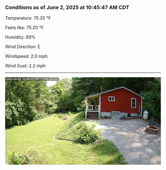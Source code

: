 ### Conditions as of June 2, 2025 at 10:45:47 AM CDT 

Temperature: 75.20 &deg;F

Feels like: 75.20 &deg;F

Humidity: 69%

Wind Direction: E

Windspeed: 2.0 mph

Wind Gust: 2.2 mph

---

<img src="./images/latest.jpeg"/>

